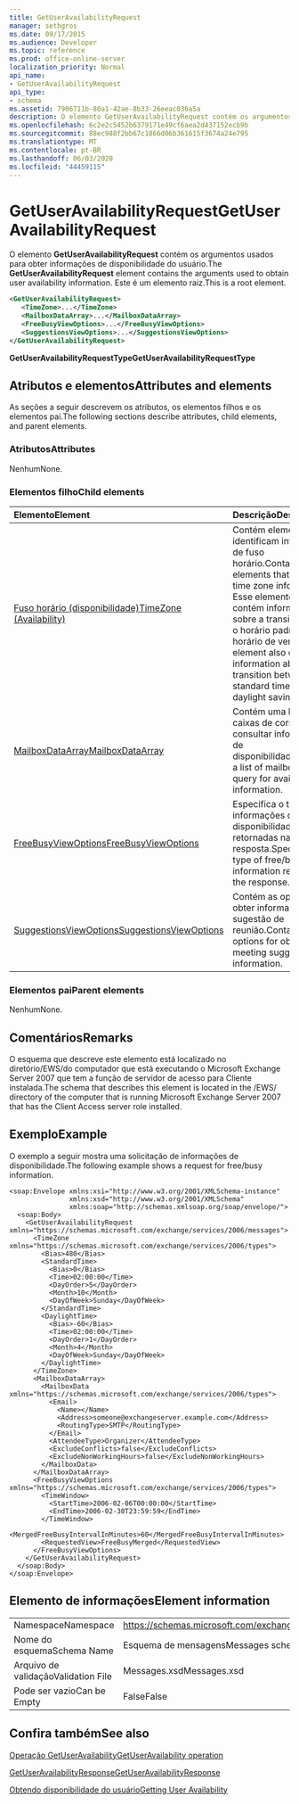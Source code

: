 ```yaml
---
title: GetUserAvailabilityRequest
manager: sethgros
ms.date: 09/17/2015
ms.audience: Developer
ms.topic: reference
ms.prod: office-online-server
localization_priority: Normal
api_name:
- GetUserAvailabilityRequest
api_type:
- schema
ms.assetid: 7906711b-80a1-42ae-8b33-26eeac036a5a
description: O elemento GetUserAvailabilityRequest contém os argumentos usados para obter informações de disponibilidade do usuário. Este é um elemento raiz.
ms.openlocfilehash: 6c2e2c5452b6379171e49cf6aea2d437152ecb9b
ms.sourcegitcommit: 88ec988f2bb67c1866d06b361615f3674a24e795
ms.translationtype: MT
ms.contentlocale: pt-BR
ms.lasthandoff: 06/03/2020
ms.locfileid: "44459115"
---
```

# <a name="getuseravailabilityrequest"></a><span data-ttu-id="dc1b1-104">GetUserAvailabilityRequest</span><span class="sxs-lookup"><span data-stu-id="dc1b1-104">GetUserAvailabilityRequest</span></span>

<span data-ttu-id="dc1b1-105">O elemento **GetUserAvailabilityRequest** contém os argumentos usados para obter informações de disponibilidade do usuário.</span><span class="sxs-lookup"><span data-stu-id="dc1b1-105">The **GetUserAvailabilityRequest** element contains the arguments used to obtain user availability information.</span></span> <span data-ttu-id="dc1b1-106">Este é um elemento raiz.</span><span class="sxs-lookup"><span data-stu-id="dc1b1-106">This is a root element.</span></span> 
  
```xml
<GetUserAvailabilityRequest>
   <TimeZone>...</TimeZone>
   <MailboxDataArray>...</MailboxDataArray>
   <FreeBusyViewOptions>...</FreeBusyViewOptions>
   <SuggestionsViewOptions>...</SuggestionsViewOptions>
</GetUserAvailabilityRequest>
```

 <span data-ttu-id="dc1b1-107">**GetUserAvailabilityRequestType**</span><span class="sxs-lookup"><span data-stu-id="dc1b1-107">**GetUserAvailabilityRequestType**</span></span>
## <a name="attributes-and-elements"></a><span data-ttu-id="dc1b1-108">Atributos e elementos</span><span class="sxs-lookup"><span data-stu-id="dc1b1-108">Attributes and elements</span></span>

<span data-ttu-id="dc1b1-109">As seções a seguir descrevem os atributos, os elementos filhos e os elementos pai.</span><span class="sxs-lookup"><span data-stu-id="dc1b1-109">The following sections describe attributes, child elements, and parent elements.</span></span>
  
### <a name="attributes"></a><span data-ttu-id="dc1b1-110">Atributos</span><span class="sxs-lookup"><span data-stu-id="dc1b1-110">Attributes</span></span>

<span data-ttu-id="dc1b1-111">Nenhum</span><span class="sxs-lookup"><span data-stu-id="dc1b1-111">None.</span></span>
  
### <a name="child-elements"></a><span data-ttu-id="dc1b1-112">Elementos filho</span><span class="sxs-lookup"><span data-stu-id="dc1b1-112">Child elements</span></span>

|<span data-ttu-id="dc1b1-113">**Elemento**</span><span class="sxs-lookup"><span data-stu-id="dc1b1-113">**Element**</span></span>|<span data-ttu-id="dc1b1-114">**Descrição**</span><span class="sxs-lookup"><span data-stu-id="dc1b1-114">**Description**</span></span>|
|:-----|:-----|
|[<span data-ttu-id="dc1b1-115">Fuso horário (disponibilidade)</span><span class="sxs-lookup"><span data-stu-id="dc1b1-115">TimeZone (Availability)</span></span>](timezone-availability.md) <br/> |<span data-ttu-id="dc1b1-116">Contém elementos que identificam informações de fuso horário.</span><span class="sxs-lookup"><span data-stu-id="dc1b1-116">Contains elements that identify time zone information.</span></span> <span data-ttu-id="dc1b1-117">Esse elemento também contém informações sobre a transição entre o horário padrão e o horário de verão.</span><span class="sxs-lookup"><span data-stu-id="dc1b1-117">This element also contains information about the transition between standard time and daylight saving time.</span></span>  <br/> |
|[<span data-ttu-id="dc1b1-118">MailboxDataArray</span><span class="sxs-lookup"><span data-stu-id="dc1b1-118">MailboxDataArray</span></span>](mailboxdataarray.md) <br/> |<span data-ttu-id="dc1b1-119">Contém uma lista de caixas de correio para consultar informações de disponibilidade.</span><span class="sxs-lookup"><span data-stu-id="dc1b1-119">Contains a list of mailboxes to query for availability information.</span></span>  <br/> |
|[<span data-ttu-id="dc1b1-120">FreeBusyViewOptions</span><span class="sxs-lookup"><span data-stu-id="dc1b1-120">FreeBusyViewOptions</span></span>](freebusyviewoptions.md) <br/> |<span data-ttu-id="dc1b1-121">Especifica o tipo de informações de disponibilidade retornadas na resposta.</span><span class="sxs-lookup"><span data-stu-id="dc1b1-121">Specifies the type of free/busy information returned in the response.</span></span>  <br/> |
|[<span data-ttu-id="dc1b1-122">SuggestionsViewOptions</span><span class="sxs-lookup"><span data-stu-id="dc1b1-122">SuggestionsViewOptions</span></span>](suggestionsviewoptions.md) <br/> |<span data-ttu-id="dc1b1-123">Contém as opções para obter informações de sugestão de reunião.</span><span class="sxs-lookup"><span data-stu-id="dc1b1-123">Contains the options for obtaining meeting suggestion information.</span></span>  <br/> |
   
### <a name="parent-elements"></a><span data-ttu-id="dc1b1-124">Elementos pai</span><span class="sxs-lookup"><span data-stu-id="dc1b1-124">Parent elements</span></span>

<span data-ttu-id="dc1b1-125">Nenhum</span><span class="sxs-lookup"><span data-stu-id="dc1b1-125">None.</span></span>
  
## <a name="remarks"></a><span data-ttu-id="dc1b1-126">Comentários</span><span class="sxs-lookup"><span data-stu-id="dc1b1-126">Remarks</span></span>

<span data-ttu-id="dc1b1-127">O esquema que descreve este elemento está localizado no diretório/EWS/do computador que está executando o Microsoft Exchange Server 2007 que tem a função de servidor de acesso para Cliente instalada.</span><span class="sxs-lookup"><span data-stu-id="dc1b1-127">The schema that describes this element is located in the /EWS/ directory of the computer that is running Microsoft Exchange Server 2007 that has the Client Access server role installed.</span></span>
  
## <a name="example"></a><span data-ttu-id="dc1b1-128">Exemplo</span><span class="sxs-lookup"><span data-stu-id="dc1b1-128">Example</span></span>

<span data-ttu-id="dc1b1-129">O exemplo a seguir mostra uma solicitação de informações de disponibilidade.</span><span class="sxs-lookup"><span data-stu-id="dc1b1-129">The following example shows a request for free/busy information.</span></span>
  
```
<soap:Envelope xmlns:xsi="http://www.w3.org/2001/XMLSchema-instance" 
               xmlns:xsd="http://www.w3.org/2001/XMLSchema" 
               xmlns:soap="http://schemas.xmlsoap.org/soap/envelope/">
  <soap:Body>
    <GetUserAvailabilityRequest xmlns="https://schemas.microsoft.com/exchange/services/2006/messages">
      <TimeZone xmlns="https://schemas.microsoft.com/exchange/services/2006/types">
        <Bias>480</Bias>
        <StandardTime>
          <Bias>0</Bias>
          <Time>02:00:00</Time>
          <DayOrder>5</DayOrder>
          <Month>10</Month>
          <DayOfWeek>Sunday</DayOfWeek>
        </StandardTime>
        <DaylightTime>
          <Bias>-60</Bias>
          <Time>02:00:00</Time>
          <DayOrder>1</DayOrder>
          <Month>4</Month>
          <DayOfWeek>Sunday</DayOfWeek>
        </DaylightTime>
      </TimeZone>
      <MailboxDataArray>
        <MailboxData xmlns="https://schemas.microsoft.com/exchange/services/2006/types">
          <Email>
            <Name></Name>
            <Address>someone@exchangeserver.example.com</Address>
            <RoutingType>SMTP</RoutingType>
          </Email>
          <AttendeeType>Organizer</AttendeeType>
          <ExcludeConflicts>false</ExcludeConflicts>
          <ExcludeNonWorkingHours>false</ExcludeNonWorkingHours>
        </MailboxData>
      </MailboxDataArray>
      <FreeBusyViewOptions xmlns="https://schemas.microsoft.com/exchange/services/2006/types">
        <TimeWindow>
          <StartTime>2006-02-06T00:00:00</StartTime>
          <EndTime>2006-02-30T23:59:59</EndTime>
        </TimeWindow>
        <MergedFreeBusyIntervalInMinutes>60</MergedFreeBusyIntervalInMinutes>
        <RequestedView>FreeBusyMerged</RequestedView>
      </FreeBusyViewOptions>
    </GetUserAvailabilityRequest>
  </soap:Body>
</soap:Envelope>
```

## <a name="element-information"></a><span data-ttu-id="dc1b1-130">Elemento de informações</span><span class="sxs-lookup"><span data-stu-id="dc1b1-130">Element information</span></span>

|||
|:-----|:-----|
|<span data-ttu-id="dc1b1-131">Namespace</span><span class="sxs-lookup"><span data-stu-id="dc1b1-131">Namespace</span></span>  <br/> |https://schemas.microsoft.com/exchange/services/2006/messages  <br/> |
|<span data-ttu-id="dc1b1-132">Nome do esquema</span><span class="sxs-lookup"><span data-stu-id="dc1b1-132">Schema Name</span></span>  <br/> |<span data-ttu-id="dc1b1-133">Esquema de mensagens</span><span class="sxs-lookup"><span data-stu-id="dc1b1-133">Messages schema</span></span>  <br/> |
|<span data-ttu-id="dc1b1-134">Arquivo de validação</span><span class="sxs-lookup"><span data-stu-id="dc1b1-134">Validation File</span></span>  <br/> |<span data-ttu-id="dc1b1-135">Messages.xsd</span><span class="sxs-lookup"><span data-stu-id="dc1b1-135">Messages.xsd</span></span>  <br/> |
|<span data-ttu-id="dc1b1-136">Pode ser vazio</span><span class="sxs-lookup"><span data-stu-id="dc1b1-136">Can be Empty</span></span>  <br/> |<span data-ttu-id="dc1b1-137">False</span><span class="sxs-lookup"><span data-stu-id="dc1b1-137">False</span></span>  <br/> |
   
## <a name="see-also"></a><span data-ttu-id="dc1b1-138">Confira também</span><span class="sxs-lookup"><span data-stu-id="dc1b1-138">See also</span></span>



[<span data-ttu-id="dc1b1-139">Operação GetUserAvailability</span><span class="sxs-lookup"><span data-stu-id="dc1b1-139">GetUserAvailability operation</span></span>](getuseravailability-operation.md)
  
[<span data-ttu-id="dc1b1-140">GetUserAvailabilityResponse</span><span class="sxs-lookup"><span data-stu-id="dc1b1-140">GetUserAvailabilityResponse</span></span>](getuseravailabilityresponse.md)


[<span data-ttu-id="dc1b1-141">Obtendo disponibilidade do usuário</span><span class="sxs-lookup"><span data-stu-id="dc1b1-141">Getting User Availability</span></span>](https://msdn.microsoft.com/library/d4133fcb-9b0f-4e6b-aadf-a389da83516a%28Office.15%29.aspx)

